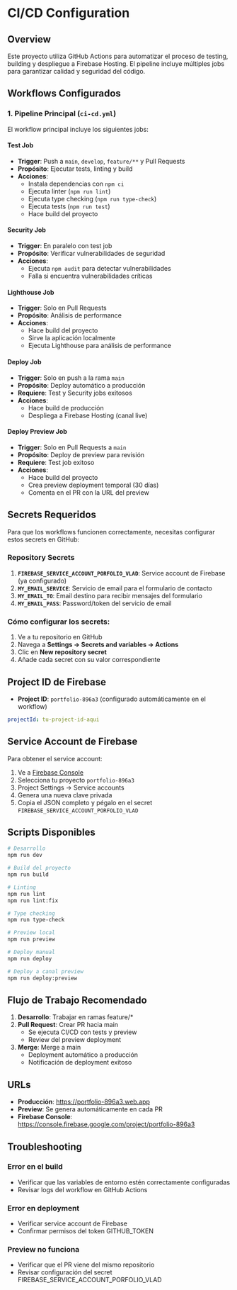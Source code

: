 # CI/CD Configuration

## Overview

Este proyecto utiliza GitHub Actions para automatizar el proceso de testing, building y despliegue a Firebase Hosting. El pipeline incluye múltiples jobs para garantizar calidad y seguridad del código.

## Workflows Configurados

### 1. Pipeline Principal (`ci-cd.yml`)

El workflow principal incluye los siguientes jobs:

#### **Test Job**
- **Trigger**: Push a `main`, `develop`, `feature/**` y Pull Requests
- **Propósito**: Ejecutar tests, linting y build
- **Acciones**:
  - Instala dependencias con `npm ci`
  - Ejecuta linter (`npm run lint`)
  - Ejecuta type checking (`npm run type-check`)
  - Ejecuta tests (`npm run test`)
  - Hace build del proyecto

#### **Security Job**
- **Trigger**: En paralelo con test job
- **Propósito**: Verificar vulnerabilidades de seguridad
- **Acciones**:
  - Ejecuta `npm audit` para detectar vulnerabilidades
  - Falla si encuentra vulnerabilidades críticas

#### **Lighthouse Job**
- **Trigger**: Solo en Pull Requests
- **Propósito**: Análisis de performance
- **Acciones**:
  - Hace build del proyecto
  - Sirve la aplicación localmente
  - Ejecuta Lighthouse para análisis de performance

#### **Deploy Job**
- **Trigger**: Solo en push a la rama `main`
- **Propósito**: Deploy automático a producción
- **Requiere**: Test y Security jobs exitosos
- **Acciones**:
  - Hace build de producción
  - Despliega a Firebase Hosting (canal live)

#### **Deploy Preview Job**
- **Trigger**: Solo en Pull Requests a `main`
- **Propósito**: Deploy de preview para revisión
- **Requiere**: Test job exitoso
- **Acciones**:
  - Hace build del proyecto
  - Crea preview deployment temporal (30 días)
  - Comenta en el PR con la URL del preview

## Secrets Requeridos

Para que los workflows funcionen correctamente, necesitas configurar estos secrets en GitHub:

### Repository Secrets
1. **`FIREBASE_SERVICE_ACCOUNT_PORFOLIO_VLAD`**: Service account de Firebase (ya configurado)
2. **`MY_EMAIL_SERVICE`**: Servicio de email para el formulario de contacto
3. **`MY_EMAIL_TO`**: Email destino para recibir mensajes del formulario
4. **`MY_EMAIL_PASS`**: Password/token del servicio de email

### Cómo configurar los secrets:
1. Ve a tu repositorio en GitHub
2. Navega a **Settings → Secrets and variables → Actions**
3. Clic en **New repository secret**
4. Añade cada secret con su valor correspondiente

## Project ID de Firebase

- **Project ID**: `portfolio-896a3` (configurado automáticamente en el workflow)
```yaml
projectId: tu-project-id-aqui
```

## Service Account de Firebase

Para obtener el service account:

1. Ve a [Firebase Console](https://console.firebase.google.com/)
2. Selecciona tu proyecto `portfolio-896a3`
3. Project Settings → Service accounts
4. Genera una nueva clave privada
5. Copia el JSON completo y pégalo en el secret `FIREBASE_SERVICE_ACCOUNT_PORFOLIO_VLAD`

## Scripts Disponibles

```bash
# Desarrollo
npm run dev

# Build del proyecto
npm run build

# Linting
npm run lint
npm run lint:fix

# Type checking
npm run type-check

# Preview local
npm run preview

# Deploy manual
npm run deploy

# Deploy a canal preview
npm run deploy:preview
```

## Flujo de Trabajo Recomendado

1. **Desarrollo**: Trabajar en ramas feature/*
2. **Pull Request**: Crear PR hacia main
   - Se ejecuta CI/CD con tests y preview
   - Review del preview deployment
3. **Merge**: Merge a main
   - Deployment automático a producción
   - Notificación de deployment exitoso

## URLs

- **Producción**: https://portfolio-896a3.web.app
- **Preview**: Se genera automáticamente en cada PR
- **Firebase Console**: https://console.firebase.google.com/project/portfolio-896a3

## Troubleshooting

### Error en el build
- Verificar que las variables de entorno estén correctamente configuradas
- Revisar logs del workflow en GitHub Actions

### Error en deployment
- Verificar service account de Firebase
- Confirmar permisos del token GITHUB_TOKEN

### Preview no funciona
- Verificar que el PR viene del mismo repositorio
- Revisar configuración del secret FIREBASE_SERVICE_ACCOUNT_PORFOLIO_VLAD
